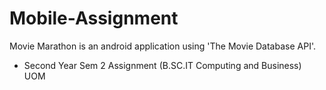 # Mobile-Assignment
Movie Marathon is an android application using 'The Movie Database API'.
- Second Year Sem 2 Assignment (B.SC.IT Computing and Business) UOM
